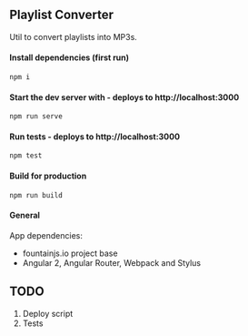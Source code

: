 ## Playlist Converter
Util to convert playlists into MP3s.

#### Install dependencies (first run)

```
npm i
```

#### Start the dev server with - deploys to http://localhost:3000

```
npm run serve
```

#### Run tests - deploys to http://localhost:3000

```
npm test
```

#### Build for production

```
npm run build
```

#### General

App dependencies:
- fountainjs.io project base
- Angular 2, Angular Router, Webpack and Stylus

## TODO
1. Deploy script
2. Tests
